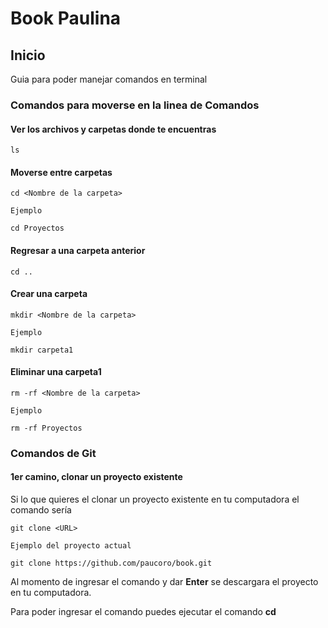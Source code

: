 # Book Paulina

## Inicio

Guia para poder manejar comandos en terminal

### Comandos para moverse en la linea de Comandos

#### Ver los archivos y carpetas donde te encuentras

```
ls
```

#### Moverse entre carpetas

```
cd <Nombre de la carpeta>

Ejemplo

cd Proyectos
```
#### Regresar a una carpeta anterior

```
cd ..
```

#### Crear una carpeta

```
mkdir <Nombre de la carpeta>

Ejemplo

mkdir carpeta1
```

#### Eliminar una carpeta1

```
rm -rf <Nombre de la carpeta>

Ejemplo

rm -rf Proyectos
```

### Comandos de Git

#### 1er camino, clonar un proyecto existente
Si lo que quieres el clonar un proyecto existente en tu computadora el comando sería

```
git clone <URL>

Ejemplo del proyecto actual

git clone https://github.com/paucoro/book.git
```

Al momento de ingresar el comando y dar **Enter** se descargara el proyecto en tu computadora.

Para poder ingresar el comando puedes ejecutar el comando **cd <Nombre de la carpeta>**
